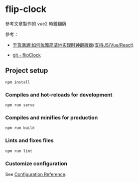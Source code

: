 # flip-clock
參考文章製作的 vue2 時鐘翻牌

參考：
- [干货满满!如何优雅简洁地实现时钟翻牌器(支持JS/Vue/React)](https://juejin.cn/post/6844904003889790983)

- [git - flipClock](https://github.com/Yuezi32/flipClock/tree/master)

## Project setup
```
npm install
```

### Compiles and hot-reloads for development
```
npm run serve
```

### Compiles and minifies for production
```
npm run build
```

### Lints and fixes files
```
npm run lint
```

### Customize configuration
See [Configuration Reference](https://cli.vuejs.org/config/).
